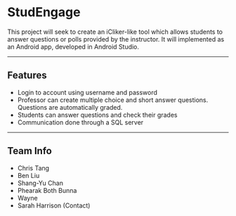 # StudEngage
This project will seek to create an iCliker-like tool which allows students to answer questions or polls provided by the instructor. It will implemented as an Android app, developed in Android Studio.

---

## Features
- Login to account using username and password
- Professor can create multiple choice and short answer questions. Questions are automatically graded.
- Students can answer questions and check their grades
- Communication done through a SQL server

---

## Team Info
- Chris Tang
- Ben Liu
- Shang-Yu Chan
- Phearak Both Bunna
- Wayne
- Sarah Harrison (Contact)
